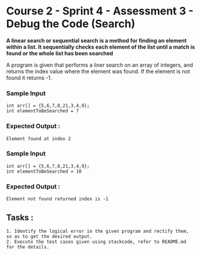 # Course 2 - Sprint 4 - Assessment 3 - Debug the Code (Search)

**A linear search or sequential search is a method for finding 
an element within a list. It sequentially checks each 
element of the list until a match is found or the whole list 
has been searched**

A program is given that performs a liner search on an array of integers, and returns the index value where the element was found. If the element is not found it returns -1.

### Sample Input
    
    int arr[] = {5,6,7,8,21,3,4,9};
    int elementToBeSearched = 7


### Expected Output : 
    
    Element found at index 2

### Sample Input

    int arr[] = {5,6,7,8,21,3,4,9};
    int elementToBeSearched = 10


### Expected Output :

    Element not found returned index is -1


## Tasks :

    1. Identify the logical error in the given program and rectify them, so as to get the desired output.
    2. Execute the test cases given using stackcode, refer to README.md for the details.


